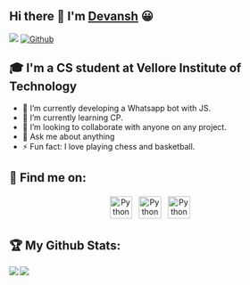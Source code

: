 ## Hi there 👋 I'm [Devansh]() 😀
![](https://visitor-badge.laobi.icu/badge?page_id=Devansh-ops.Devansh-ops)
[![Github](https://img.shields.io/github/followers/Devansh-ops?label=Followers&logo=Github)](https://github.com/Devansh-ops)

## 🎓 I'm a CS student at Vellore Institute of Technology

- 🔭 I’m currently developing a Whatsapp bot with JS.
- 🌱 I’m currently learning CP. 
- 👯 I’m looking to collaborate with anyone on any project.
- 💬 Ask me about anything
- ⚡ Fun fact: I love playing chess and basketball.

## :email: Find me on:

<p align="center">
 <!--
 <a href="" target="_blank"> <img src="https://raw.githubusercontent.com/iconic/open-iconic/master/svg/globe.svg" alt="Python" height="40" style="vertical-align:top; margin:4px"> </a>
 -->
 <a href="https://www.linkedin.com/in/devansh-sehgal-52248995/" target="_blank" rel="noopener noreferrer"> <img src="https://cdn.jsdelivr.net/npm/simple-icons@v3/icons/linkedin.svg" alt="Python" height="40" style="vertical-align:top; margin:4px"></a>
 <a href="mailto:devanshsehgal02@gmail.com"> <img src="https://cdn.jsdelivr.net/npm/simple-icons@v3/icons/gmail.svg" alt="Python" height="40" style="vertical-align:top; margin:4px"></a> 
  <a href="https://www.instagram.com/devv.ansh/" target="_blank" rel="noopener noreferrer"> <img src="https://cdn.jsdelivr.net/npm/simple-icons@v3/icons/instagram.svg" alt="Python" height="40" style="vertical-align:top; margin:4px"> </a>
</p>

## :trophy: My Github Stats:
<!--
![GitHub stats](https://github-readme-stats.vercel.app/api?username=Devansh-ops&show_icons=true&theme=tokyonight&count_private=true&hide=issues) ![Top Langs](https://github-readme-stats.vercel.app/api/top-langs/?username=Devansh-ops&theme=tokyonight)
-->

<div>
<a href="https://github-readme-stats.vercel.app/api?username=Devansh-ops&theme=tokyonight">
  <img  align="left" src="https://github-readme-stats.vercel.app/api?username=Devansh-ops&count_private=true&show_icons=true&theme=tokyonight&hide=issues" />
</a>
<a href="https://github-readme-stats.vercel.app/api/top-langs/?username=Devansh-ops&hide=php&theme=tokyonight">
  <img align="left" src="https://github-readme-stats.vercel.app/api/top-langs/?username=Devansh-ops&theme=tokyonight" />
</a>
</div>

<!--
**Devansh-ops/Devansh-ops** is a ✨ _special_ ✨ repository because its `README.md` (this file) appears on your GitHub profile.

Here are some ideas to get you started:

- 🔭 I’m currently working on ...
- 🌱 I’m currently learning ...
- 👯 I’m looking to collaborate on ...
- 🤔 I’m looking for help with ...
- 💬 Ask me about ...
- 📫 How to reach me: ...
- 😄 Pronouns: ...
- ⚡ Fun fact: ...
-->
